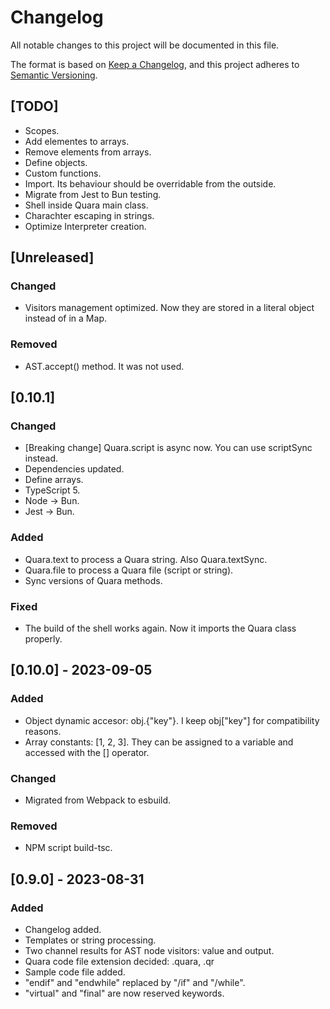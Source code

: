 # Changelog

All notable changes to this project will be documented in this file.

The format is based on [Keep a Changelog](https://keepachangelog.com/en/1.0.0/),
and this project adheres to [Semantic Versioning](https://semver.org/spec/v2.0.0.html).

## [TODO]

- Scopes.
- Add elementes to arrays.
- Remove elements from arrays.
- Define objects.
- Custom functions.
- Import. Its behaviour should be overridable from the outside.
- Migrate from Jest to Bun testing.
- Shell inside Quara main class.
- Charachter escaping in strings.
- Optimize Interpreter creation.

## [Unreleased]

### Changed

- Visitors management optimized. Now they are stored in a literal object instead of in a Map.

### Removed

- AST.accept() method. It was not used.

## [0.10.1]

### Changed

- [Breaking change] Quara.script is async now. You can use scriptSync instead.
- Dependencies updated.
- Define arrays.
- TypeScript 5.
- Node -> Bun.
- Jest -> Bun.

### Added

- Quara.text to process a Quara string. Also Quara.textSync.
- Quara.file to process a Quara file (script or string).
- Sync versions of Quara methods.

### Fixed

- The build of the shell works again. Now it imports the Quara class properly.

## [0.10.0] - 2023-09-05

### Added

- Object dynamic accesor: obj.{"key"}. I keep obj["key"] for compatibility reasons.
- Array constants: [1, 2, 3]. They can be assigned to a variable and accessed with the [] operator.

### Changed

- Migrated from Webpack to esbuild.

### Removed

- NPM script build-tsc.

## [0.9.0] - 2023-08-31

### Added

- Changelog added.
- Templates or string processing.
- Two channel results for AST node visitors: value and output.
- Quara code file extension decided: .quara, .qr
- Sample code file added.
- "endif" and "endwhile" replaced by "/if" and "/while".
- "virtual" and "final" are now reserved keywords.
